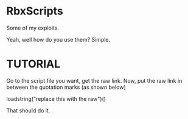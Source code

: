 # RbxScripts
Some of my exploits.

Yeah, well how do you use them?
Simple.

# TUTORIAL

Go to the script file you want, get the raw link.
Now, put the raw link in between the quotation marks (as shown below)

loadstring("replace this with the raw")()

That should do it.
